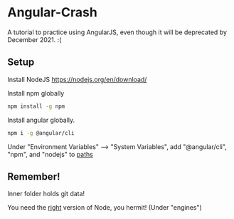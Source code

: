 # Angular-Crash
A tutorial to practice using AngularJS, even though it will be deprecated by December 2021. :(
## Setup
Install NodeJS 
https://nodejs.org/en/download/

Install npm globally
```bash
npm install -g npm
```

Install angular globally.
```bash
npm i -g @angular/cli
```

Under "Environment Variables" --> "System Variables", add "@angular/cli", "npm", and "nodejs" to [paths](https://i.stack.imgur.com/9l6FI.png)
## Remember!
Inner folder holds git data!

You need the [right](https://unpkg.com/browse/@angular/core@12.1.1/package.json) version of Node, you hermit! (Under "engines")

